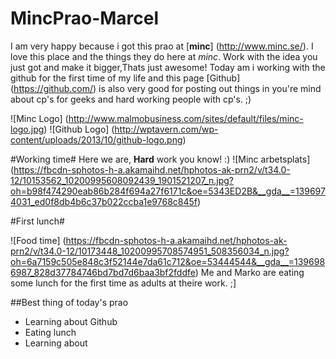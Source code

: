 MincPrao-Marcel
===============

I am very happy because i got this prao at [**minc**] (http://www.minc.se/).
I love this place and the things they do here at *minc*. 
Work with the idea you just got and make it bigger,Thats just awesome!
Today am i working with the github for the first time of my life and this page [Github] (https://github.com/) is also very good for posting out things in you're mind about cp's for geeks and hard working people with cp's. ;)

![Minc Logo] (http://www.malmobusiness.com/sites/default/files/minc-logo.jpg)
![Github Logo] (http://wptavern.com/wp-content/uploads/2013/10/github-logo.png)

#Working time#
Here we are, **Hard** work you know! :)
![Minc arbetsplats] (https://fbcdn-sphotos-h-a.akamaihd.net/hphotos-ak-prn2/v/t34.0-12/10153562_10200995608092439_1901521207_n.jpg?oh=b98f474290eab86b284f694a27f6171c&oe=5343ED2B&__gda__=1396974031_ed0f8db4b6c37b022ccba1e9768c845f) 

#First lunch#


![Food time] (https://fbcdn-sphotos-h-a.akamaihd.net/hphotos-ak-prn2/v/t34.0-12/10173448_10200995708574951_508356034_n.jpg?oh=6a7159c505e848c3f52144e7da61c712&oe=53444544&__gda__=1396986987_828d37784746bd7bd7d6baa3bf2fddfe)
Me and Marko are eating some lunch for the first time as adults at theire work. ;] 

##Best thing of today's prao

* Learning about Github
* Eating lunch 
* Learning about



